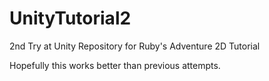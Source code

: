 # UnityTutorial2
2nd Try at Unity Repository for Ruby's Adventure 2D Tutorial

Hopefully this works better than previous attempts.
